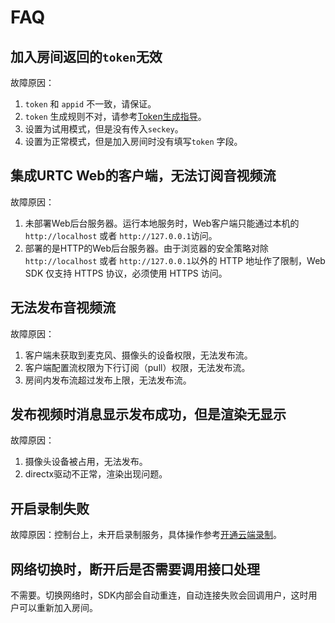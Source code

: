 # FAQ

## 加入房间返回的`token`无效

故障原因：  
1. `token` 和 `appid` 不一致，请保证。  
2. `token` 生成规则不对，请参考[Token生成指导](urtc/sdk/token)。  
3. 设置为试用模式，但是没有传入`seckey`。  
4. 设置为正常模式，但是加入房间时没有填写`token` 字段。  

## 集成URTC Web的客户端，无法订阅音视频流

故障原因：  
1. 未部署Web后台服务器。运行本地服务时，Web客户端只能通过本机的 `http://localhost` 或者 `http://127.0.0.1`访问。
2. 部署的是HTTP的Web后台服务器。由于浏览器的安全策略对除`http://localhost` 或者 `http://127.0.0.1`以外的 HTTP 地址作了限制，Web SDK 仅支持 HTTPS 协议，必须使用 HTTPS 访问。

## 无法发布音视频流

故障原因：  
1. 客户端未获取到麦克风、摄像头的设备权限，无法发布流。
2. 客户端配置流权限为下行订阅（pull）权限，无法发布流。  
3. 房间内发布流超过发布上限，无法发布流。  

## 发布视频时消息显示发布成功，但是渲染无显示

故障原因：  
1. 摄像头设备被占用，无法发布。  
2. directx驱动不正常，渲染出现问题。  

## 开启录制失败

故障原因：控制台上，未开启录制服务，具体操作参考[开通云端录制](urtc/cloudRecord/openRecord)。 

## 网络切换时，断开后是否需要调用接口处理

不需要。切换网络时，SDK内部会自动重连，自动连接失败会回调用户，这时用户可以重新加入房间。 
